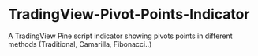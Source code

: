 # TradingView-Pivot-Points-Indicator
A TradingView Pine script indicator showing pivots points in different methods (Traditional, Camarilla, Fibonacci..)
